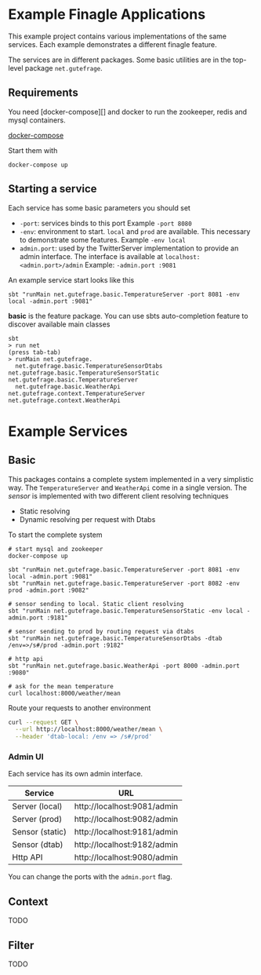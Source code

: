 # Example Finagle Applications

This example project contains various implementations of the same services.
Each example demonstrates a different finagle feature. 

The services are in different packages. Some basic utilities are
in the top-level package `net.gutefrage`.

## Requirements

You need [docker-compose][] and docker to run the zookeeper, redis and
mysql containers.

[docker-compose](https://docs.docker.com/compose/install/)

Start them with

```
docker-compose up
```

## Starting a service

Each service has some basic parameters you should set

* `-port`: services binds to this port
  Example `-port 8080`
* `-env`: environment to start. `local` and `prod` are available. This necessary to demonstrate some features.
  Example `-env local`
* `admin.port`: used by the TwitterServer implementation to provide an admin interface. The interface is available
  at `localhost:<admin.port>/admin`
  Example: `-admin.port :9081`

An example service start looks like this

```
sbt "runMain net.gutefrage.basic.TemperatureServer -port 8081 -env local -admin.port :9081"
```

**basic** is the feature package. You can use sbts auto-completion feature to discover available
main classes 

```
sbt
> run net
(press tab-tab)
> runMain net.gutefrage.
  net.gutefrage.basic.TemperatureSensorDtabs    net.gutefrage.basic.TemperatureSensorStatic   net.gutefrage.basic.TemperatureServer
  net.gutefrage.basic.WeatherApi                net.gutefrage.context.TemperatureServer       net.gutefrage.context.WeatherApi 
```

# Example Services

## Basic

This packages contains a complete system implemented in a very simplistic way. The `TemperatureServer`
and `WeatherApi` come in a single version. The _sensor_ is implemented with two different client
resolving techniques

- Static resolving 
- Dynamic resolving per request with Dtabs

To start the complete system


```
# start mysql and zookeeper
docker-compose up

sbt "runMain net.gutefrage.basic.TemperatureServer -port 8081 -env local -admin.port :9081"
sbt "runMain net.gutefrage.basic.TemperatureServer -port 8082 -env prod -admin.port :9082"

# sensor sending to local. Static client resolving
sbt "runMain net.gutefrage.basic.TemperatureSensorStatic -env local -admin.port :9181"

# sensor sending to prod by routing request via dtabs
sbt "runMain net.gutefrage.basic.TemperatureSensorDtabs -dtab /env=>/s#/prod -admin.port :9182"

# http api
sbt "runMain net.gutefrage.basic.WeatherApi -port 8000 -admin.port :9080"

# ask for the mean temperature
curl localhost:8000/weather/mean
```

Route your requests to another environment

```bash
curl --request GET \
  --url http://localhost:8000/weather/mean \
  --header 'dtab-local: /env => /s#/prod' 
```

### Admin UI

Each service has its own admin interface. 

| Service | URL                  |
| ------- | -------------------- |
| Server (local)  | http://localhost:9081/admin |
| Server (prod)   | http://localhost:9082/admin |
| Sensor (static) | http://localhost:9181/admin |
| Sensor (dtab)   | http://localhost:9182/admin |
| Http API        | http://localhost:9080/admin |

You can change the ports with the `admin.port` flag.


## Context

TODO

## Filter

TODO
